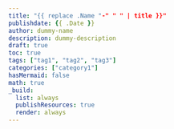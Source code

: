 ```yaml
---
title: "{{ replace .Name "-" " " | title }}"
publishdate: {{ .Date }}
author: dummy-name
description: dummy-description
draft: true
toc: true
tags: ["tag1", "tag2", "tag3"]
categories: ["category1"]
hasMermaid: false
math: true
_build:
  list: always
  publishResources: true
  render: always
---
```

